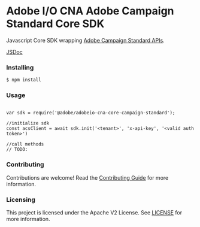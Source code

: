 # Adobe I/O CNA Adobe Campaign Standard Core SDK
Javascript Core SDK wrapping [Adobe Campaign Standard APIs](https://docs.campaign.adobe.com/doc/standard/en/api/ACS_API.html#introduction).

[JSDoc](https://opensource.adobe.com/adobeio-cna-core-campaign-standard/index.html)


### Installing 

```bash
$ npm install
```

### Usage
```

var sdk = require('@adobe/adobeio-cna-core-campaign-standard');

//initialize sdk
const acsClient = await sdk.init('<tenant>', 'x-api-key', '<valid auth token>')

//call methods
// TODO:
``` 

### Contributing

Contributions are welcome! Read the [Contributing Guide](./.github/CONTRIBUTING.md) for more information.

### Licensing

This project is licensed under the Apache V2 License. See [LICENSE](LICENSE) for more information.
